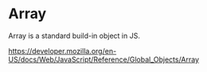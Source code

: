 # Array

Array is a standard build-in object in JS.

https://developer.mozilla.org/en-US/docs/Web/JavaScript/Reference/Global_Objects/Array
